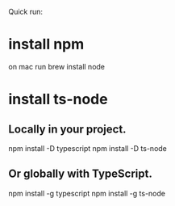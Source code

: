 Quick run:

# install npm
on mac run
brew install node

# install ts-node 

## Locally in your project.
npm install -D typescript
npm install -D ts-node

## Or globally with TypeScript.
npm install -g typescript
npm install -g ts-node

